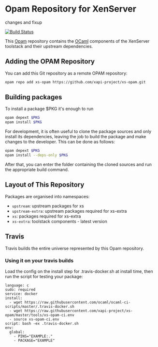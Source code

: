 # Opam Repository for XenServer

changes and fixup

[![Build Status](https://travis-ci.org/xapi-project/xs-opam.svg?branch=opam2)](https://travis-ci.org/xapi-project/xs-opam)

This [Opam] repository contains the [OCaml] components of the XenServer
toolstack and their upstream dependencies.

## Adding the OPAM Repository

You can add this Git repository as a remote OPAM repository:

```bash
opam repo add xs-opam https://github.com/xapi-project/xs-opam.git
```

## Building packages

To install a package $PKG it's enough to run

```bash
opam depext $PKG
opam install $PKG
```

For development, it is often useful to clone the package sources and
only install its dependencies, leaving the job to build the package and
make changes to the developer.  This can be done as follows:

```bash
opam depext $PKG
opam install --deps-only $PKG
```

After that, you can enter the folder containing the cloned sources and
run the appropriate build command.

## Layout of This Repository

Packages are organised into namespaces:

* `upstream`: upstream packages for xs
* `upstream-extra`: upstream packages required for xs-extra
* `xs`: packages required for xs-extra
* `xs-extra`: toolstack components - latest version

## Travis

Travis builds the entire universe represented by this Opam repository.

[Opam]:   http://opam.ocaml.org
[OCaml]:  http:/ocaml.org
[Travis]: https://travis-ci.org/xapi-project/xs-opam

### Using it on your travis builds

Load the config on the install step for .travis-docker.sh at install time, then run the script for testing your package:
```
language: c
sudo: required
service: docker
install:
  - wget https://raw.githubusercontent.com/ocaml/ocaml-ci-scripts/master/.travis-docker.sh
  - wget https://raw.githubusercontent.com/xapi-project/xs-opam/master/tools/xs-opam-ci.env
  - source xs-opam-ci.env
script: bash -ex .travis-docker.sh
env:
  global:
    - PINS="EXAMPLE:."
    - PACKAGE="EXAMPLE"
```
